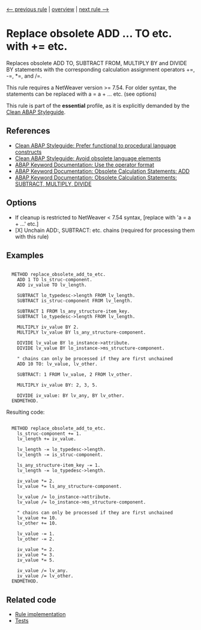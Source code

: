 [<-- previous rule](RaiseTypeRule.md) | [overview](../rules.md) | [next rule -->](MoveToRule.md)

# Replace obsolete ADD ... TO etc. with \+= etc.

Replaces obsolete ADD TO, SUBTRACT FROM, MULTIPLY BY and DIVIDE BY statements with the corresponding calculation assignment operators \+=, -=, \*=, and /=.

This rule requires a NetWeaver version >= 7.54. For older syntax, the statements can be replaced with a = a \+ ... etc. \(see options\)

This rule is part of the **essential** profile, as it is explicitly demanded by the [Clean ABAP Styleguide](https://github.com/SAP/styleguides/blob/main/clean-abap/CleanABAP.md).

## References

* [Clean ABAP Styleguide: Prefer functional to procedural language constructs](https://github.com/SAP/styleguides/blob/main/clean-abap/CleanABAP.md#prefer-functional-to-procedural-language-constructs)
* [Clean ABAP Styleguide: Avoid obsolete language elements](https://github.com/SAP/styleguides/blob/main/clean-abap/CleanABAP.md#avoid-obsolete-language-elements)
* [ABAP Keyword Documentation: Use the operator format](https://help.sap.com/doc/abapdocu_latest_index_htm/latest/en-US/index.htm?file=abencalc_expresssion_guidl.htm)
* [ABAP Keyword Documentation: Obsolete Calculation Statements: ADD](https://help.sap.com/doc/abapdocu_latest_index_htm/latest/en-US/index.htm?file=abapadd.htm)
* [ABAP Keyword Documentation: Obsolete Calculation Statements: SUBTRACT, MULTIPLY, DIVIDE](https://help.sap.com/doc/abapdocu_latest_index_htm/latest/en-US/index.htm?file=abapsubtract_multiply_divide.htm)

## Options

* If cleanup is restricted to NetWeaver < 7.54 syntax, \[replace with 'a = a \+ ...' etc.\]
* \[X\] Unchain ADD:, SUBTRACT: etc. chains \(required for processing them with this rule\)

## Examples


```ABAP

  METHOD replace_obsolete_add_to_etc.
    ADD 1 TO ls_struc-component.
    ADD iv_value TO lv_length.

    SUBTRACT lo_typedesc->length FROM lv_length.
    SUBTRACT is_struc-component FROM lv_length.

    SUBTRACT 1 FROM ls_any_structure-item_key.
    SUBTRACT lo_typedesc->length FROM lv_length.

    MULTIPLY iv_value BY 2.
    MULTIPLY lv_value BY ls_any_structure-component.

    DIVIDE lv_value BY lo_instance->attribute.
    DIVIDE lv_value BY lo_instance->ms_structure-component.

    " chains can only be processed if they are first unchained
    ADD 10 TO: lv_value, lv_other.

    SUBTRACT: 1 FROM lv_value, 2 FROM lv_other.

    MULTIPLY iv_value BY: 2, 3, 5.

    DIVIDE iv_value: BY lv_any, BY lv_other.
  ENDMETHOD.
```

Resulting code:

```ABAP

  METHOD replace_obsolete_add_to_etc.
    ls_struc-component += 1.
    lv_length += iv_value.

    lv_length -= lo_typedesc->length.
    lv_length -= is_struc-component.

    ls_any_structure-item_key -= 1.
    lv_length -= lo_typedesc->length.

    iv_value *= 2.
    lv_value *= ls_any_structure-component.

    lv_value /= lo_instance->attribute.
    lv_value /= lo_instance->ms_structure-component.

    " chains can only be processed if they are first unchained
    lv_value += 10.
    lv_other += 10.

    lv_value -= 1.
    lv_other -= 2.

    iv_value *= 2.
    iv_value *= 3.
    iv_value *= 5.

    iv_value /= lv_any.
    iv_value /= lv_other.
  ENDMETHOD.
```

## Related code

* [Rule implementation](../../com.sap.adt.abapcleaner/src/com/sap/adt/abapcleaner/rules/commands/AddToEtcRule.java)
* [Tests](../../test/com.sap.adt.abapcleaner.test/src/com/sap/adt/abapcleaner/rules/commands/AddToEtcTest.java)

